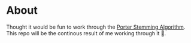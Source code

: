 # About

Thought it would be fun to work through the [Porter Stemming Algorithm](https://tartarus.org/martin/PorterStemmer/). This repo will be the continous result of me working through it 🙂.